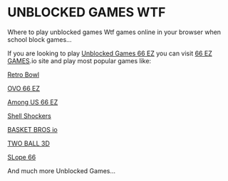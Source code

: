 # UNBLOCKED GAMES WTF
Where to play unblocked games Wtf games online in your browser when school block games...

If you are looking to play <a href="https://66games.io/">Unblocked Games 66 EZ</a> you can visit <a href="https://66games.io">66 EZ GAMES</a>.io site and play most popular games like:

<a href="https://66games.io/play/retro-bowl">Retro Bowl</a>

<a href="https://66games.io/play/ovo">OVO 66 EZ</a>

<a href="https://66games.io/play/among-us">Among US 66 EZ</a>

<a href="https://66games.io/play/shell-shockers-io">Shell Shockers</a>

<a href="https://66games.io/play/basket-bros-io">BASKET BROS io</a>

<a href="https://66games.io/play/two-ball-3d">TWO BALL 3D</a>

<a href="https://66games.io/play/slope">SLope 66</a>



And much more Unblocked Games...
